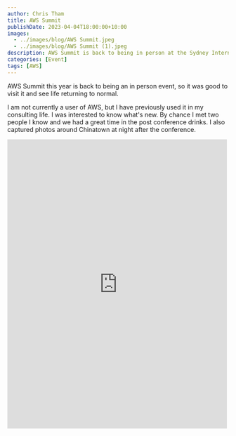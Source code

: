 ```yaml
---
author: Chris Tham
title: AWS Summit
publishDate: 2023-04-04T18:00:00+10:00
images:
  - ../images/blog/AWS Summit.jpeg
  - ../images/blog/AWS Summit (1).jpeg
description: AWS Summit is back to being in person at the Sydney International Convention Centre.
categories: [Event]
tags: [AWS]
---
```

AWS Summit this year is back to being an in person event, so it was good to visit it and see life returning to normal.

I am not currently a user of AWS, but I have previously used it in my consulting life. I was interested to know what's new. By chance I met two people I know and we had a great time in the post conference drinks. I also captured photos around Chinatown at night after the conference.

<iframe src="https://www.facebook.com/plugins/post.php?href=https%3A%2F%2Fwww.facebook.com%2Fchris1.tham%2Fposts%2Fpfbid02VBgyrAjp6oHmkVdg8NnfRc6evjCdczA69FdHv21kqbJN6kp7bNPsYYkrWyF3gXT9l&show_text=true&width=500" width="500" height="659" style="border:none;overflow:hidden" scrolling="no" frameborder="0" allowfullscreen="true" allow="autoplay; clipboard-write; encrypted-media; picture-in-picture; web-share"></iframe>